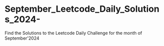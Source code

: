 # September_Leetcode_Daily_Solutions_2024-
Find the Solutions to the Leetcode Daily Challenge for the month of September'2024
